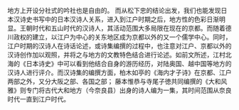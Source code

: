 地方上开设分社式的吟社也是自由的。
而从松下忠的结论出发，我们也能发现日本汉诗史书写中的日本汉诗人关系，进入到江户时期之后，地方性的色彩日渐明显。王朝时代和五山时代的汉诗人，其活动范围大多局限在现在的京都。而随着德川政权的建立，以江户为中心的关东地区成为京都以外的又一个儒学中心。同时，江户时期的汉诗人在诗话论述，或诗集编撰的过程中，也注意对江户、京都以外的汉诗创作加以观照，并将之与地方的文教特色结合进行论述。如前文所述，江村北海的《日本诗史》中可以看到他结合自身的游历经历，对陆奥国、越中国等地方的汉诗人进行评介。而汉诗集的编撰方面，柏木如亭的《海内才子诗》在京都、江户两部之外，又分大阪之部、各国之部； 藤本惟恭与寺尾子徳共同编撰的《大和风雅》则专门将古代大和地方（今奈良县）出身的诗人编为一集，其时间范围从奈良时代一直到江户时代。

